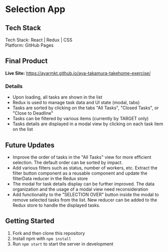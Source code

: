 # Selection App

## Tech Stack
Tech Stack: React | Redux | CSS<br>
Platform: GitHub Pages<br>

## Final Product

**Live Site:** https://ayarmkt.github.io/aya-takamura-takehome-exercise/

### Details
- Upon loading, all tasks are shown in the list
- Redux is used to manage task data and UI state (modal, tabs)
- Tasks are sorted by clicking on the tabs "All Tasks", "Closed Tasks", or "Close to Deadline"
- Tasks can be filtered by various items (currently by TARGET only) 
- Tasks details are displayed in a modal view by clicking on each task item on the list

## Future Updates
- Improve the order of tasks in the "All Tasks" view for more efficient selection. The default order can be sorted by impact.
- Add various filters such as status, number of workers, etc. Extract the filter button component as a reusable component and update the filterData reducer in the Redux store
- The modal for task details display can be further improved. The data organization and the usage of a modal view need reconsideration
- Add functionality to the "SELECTION OVER" button inside the modal to remove selected tasks from the list. New reducer can be added to the Redux store to handle the displayed tasks.

## Getting Started
1. Fork and then clone this repository
2. Install npm with `npm install`
3. Run `npm start` to start the server in development
